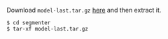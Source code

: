 Download `model-last.tar.gz` [here](https://github.com/mkranzlein/curiam-segmenter/tree/main/saved_model) and then extract it.

```
$ cd segmenter
$ tar-xf model-last.tar.gz
```